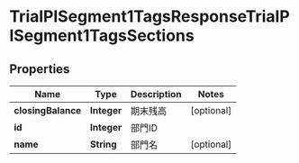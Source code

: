 

# TrialPlSegment1TagsResponseTrialPlSegment1TagsSections


## Properties

| Name | Type | Description | Notes |
|------------ | ------------- | ------------- | -------------|
|**closingBalance** | **Integer** | 期末残高 |  [optional] |
|**id** | **Integer** | 部門ID |  |
|**name** | **String** | 部門名 |  [optional] |



